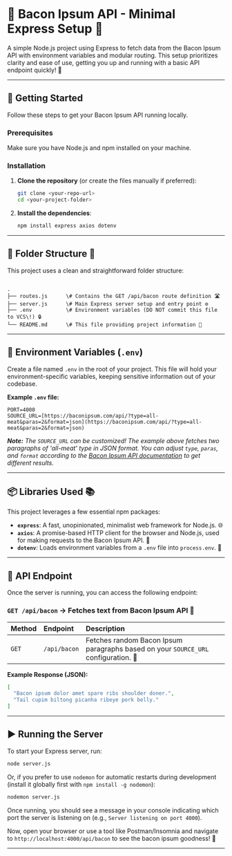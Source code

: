 
# 🥓 Bacon Ipsum API - Minimal Express Setup 🚀

A simple Node.js project using Express to fetch data from the Bacon Ipsum API with environment variables and modular routing. This setup prioritizes clarity and ease of use, getting you up and running with a basic API endpoint quickly! 🌟

---

## 🚀 Getting Started

Follow these steps to get your Bacon Ipsum API running locally.

### Prerequisites

Make sure you have Node.js and npm installed on your machine.

### Installation

1.  **Clone the repository** (or create the files manually if preferred):
    ```bash
    git clone <your-repo-url>
    cd <your-project-folder>
    ```
2.  **Install the dependencies**:
    ```bash
    npm install express axios dotenv
    ```

---

## 📁 Folder Structure 🌲

This project uses a clean and straightforward folder structure:

````

.
├── routes.js      \# Contains the GET /api/bacon route definition 🛣️
├── server.js      \# Main Express server setup and entry point ⚙️
├── .env           \# Environment variables (DO NOT commit this file to VCS\!) 🔒
└── README.md      \# This file providing project information 📝

````

---

## 🔐 Environment Variables (`.env`)

Create a file named `.env` in the root of your project. This file will hold your environment-specific variables, keeping sensitive information out of your codebase.

**Example `.env` file:**

```env
PORT=4000
SOURCE_URL=[https://baconipsum.com/api/?type=all-meat&paras=2&format=json](https://baconipsum.com/api/?type=all-meat&paras=2&format=json)
````

***Note:** The `SOURCE_URL` can be customized\! The example above fetches two paragraphs of 'all-meat' type in JSON format. You can adjust `type`, `paras`, and `format` according to the [Bacon Ipsum API documentation](https://baconipsum.com/api/) to get different results.*

-----

## 📦 Libraries Used 📚

This project leverages a few essential npm packages:

  * **`express`**: A fast, unopinionated, minimalist web framework for Node.js. 🌐
  * **`axios`**: A promise-based HTTP client for the browser and Node.js, used for making requests to the Bacon Ipsum API. 📡
  * **`dotenv`**: Loads environment variables from a `.env` file into `process.env`. 🔑

-----

## 🧪 API Endpoint

Once the server is running, you can access the following endpoint:

### `GET /api/bacon` → Fetches text from Bacon Ipsum API 🐷

| Method | Endpoint | Description |
| :----- | :------- | :------------------------------------ |
| `GET` | `/api/bacon` | Fetches random Bacon Ipsum paragraphs based on your `SOURCE_URL` configuration. 📜 |

**Example Response (JSON):**

```json
[
  "Bacon ipsum dolor amet spare ribs shoulder doner.",
  "Tail cupim biltong picanha ribeye pork belly."
]
```

-----

## ▶️ Running the Server

To start your Express server, run:

```bash
node server.js
```

Or, if you prefer to use `nodemon` for automatic restarts during development (install it globally first with `npm install -g nodemon`):

```bash
nodemon server.js
```

Once running, you should see a message in your console indicating which port the server is listening on (e.g., `Server listening on port 4000`).

Now, open your browser or use a tool like Postman/Insomnia and navigate to `http://localhost:4000/api/bacon` to see the bacon ipsum goodness\! 🚀

-----

```
```
